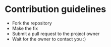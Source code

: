 # Contribution guidelines

-   Fork the repository
-   Make the fix
-   Submit a pull request to the project owner
-   Wait for the owner to contact you :)
